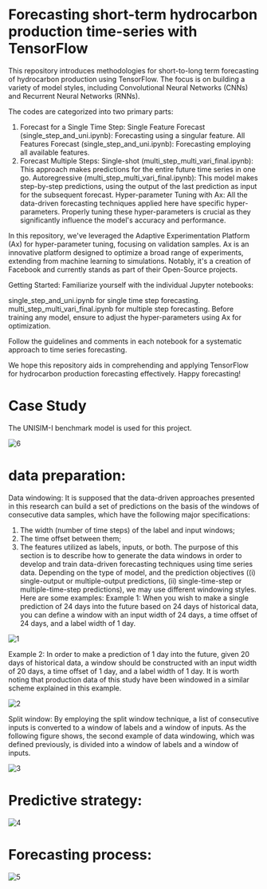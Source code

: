 # Forecasting short-term hydrocarbon production time-series with TensorFlow
This repository introduces methodologies for short-to-long term forecasting of hydrocarbon production using TensorFlow. The focus is on building a variety of model styles, including Convolutional Neural Networks (CNNs) and Recurrent Neural Networks (RNNs).

The codes are categorized into two primary parts:

1. Forecast for a Single Time Step:
Single Feature Forecast (single_step_and_uni.ipynb): Forecasting using a singular feature.
All Features Forecast (single_step_and_uni.ipynb): Forecasting employing all available features.
2. Forecast Multiple Steps:
Single-shot (multi_step_multi_vari_final.ipynb): This approach makes predictions for the entire future time series in one go.
Autoregressive (multi_step_multi_vari_final.ipynb): This model makes step-by-step predictions, using the output of the last prediction as input for the subsequent forecast.
Hyper-parameter Tuning with Ax:
All the data-driven forecasting techniques applied here have specific hyper-parameters. Properly tuning these hyper-parameters is crucial as they significantly influence the model's accuracy and performance.

In this repository, we've leveraged the Adaptive Experimentation Platform (Ax) for hyper-parameter tuning, focusing on validation samples. Ax is an innovative platform designed to optimize a broad range of experiments, extending from machine learning to simulations. Notably, it's a creation of Facebook and currently stands as part of their Open-Source projects.

Getting Started:
Familiarize yourself with the individual Jupyter notebooks:

single_step_and_uni.ipynb for single time step forecasting.
multi_step_multi_vari_final.ipynb for multiple step forecasting.
Before training any model, ensure to adjust the hyper-parameters using Ax for optimization.

Follow the guidelines and comments in each notebook for a systematic approach to time series forecasting.

We hope this repository aids in comprehending and applying TensorFlow for hydrocarbon production forecasting effectively. Happy forecasting!

# Case Study
The UNISIM-I benchmark model is used for this project.

![6](https://github.com/miladmasroor/Forecasting-short-term-hydrocarbon-production-time-series/assets/79324919/c93acf07-5a5f-4b21-a768-d6a8a60fa232)

# data preparation:

Data windowing: It is supposed that the data-driven approaches presented in this research can build a set of predictions on the basis of the windows of consecutive data samples, which have the following major specifications:
1)	The width (number of time steps) of the label and input windows;
2)	The time offset between them;
3)	The features utilized as labels, inputs, or both.
The purpose of this section is to describe how to generate the data windows in order to develop and train data-driven forecasting techniques using time series data. Depending on the type of model, and the prediction objectives ((i) single-output or multiple-output predictions, (ii) single-time-step or multiple-time-step predictions), we may use different windowing styles. Here are some examples:
Example 1: When you wish to make a single prediction of 24 days into the future based on 24 days of historical data, you can define a window with an input width of 24 days, a time offset of 24 days, and a label width of 1 day.

![1](https://github.com/miladmasroor/Forecasting-short-term-hydrocarbon-production-time-series/assets/79324919/52edfe5b-5a1c-414b-929f-d2a9283d6901)

Example 2: In order to make a prediction of 1 day into the future, given 20 days of historical data, a window should be constructed with an input width of 20 days, a time offset of 1 day, and a label width of 1 day. It is worth noting that production data of this study have been windowed in a similar scheme explained in this example.

![2](https://github.com/miladmasroor/Forecasting-short-term-hydrocarbon-production-time-series/assets/79324919/a92ef4dd-c3bc-4ef1-a211-e5936f923724)

Split window: By employing the split window technique, a list of consecutive inputs is converted to a window of labels and a window of inputs. As the following figure shows, the second example of data windowing, which was defined previously, is divided into a window of labels and a window of inputs.

![3](https://github.com/miladmasroor/Forecasting-short-term-hydrocarbon-production-time-series/assets/79324919/b5208981-6713-4628-91c7-c30f9d7533de)

# Predictive strategy: 

![4](https://github.com/miladmasroor/Forecasting-short-term-hydrocarbon-production-time-series/assets/79324919/3d8ba6dd-1da3-4ecc-b269-c1f251c5a2b2)

# Forecasting process: 

![5](https://github.com/miladmasroor/Forecasting-short-term-hydrocarbon-production-time-series/assets/79324919/35adffea-4d39-442f-af44-72a3273ca7cc)


